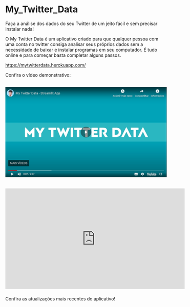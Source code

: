 # My_Twitter_Data

Faça a análise dos dados do seu Twitter de um jeito fácil e sem precisar instalar nada!

O My Twitter Data é um aplicativo criado para que qualquer pessoa com uma conta no twitter consiga analisar seus próprios dados sem a necessidade de baixar e instalar programas em seu computador. É tudo online e para começar basta completar alguns passos.

https://mytwitterdata.herokuapp.com/

Confira o vídeo demonstrativo:

<h2 align="center">
  <a href="https://youtu.be/Cvcr_I27w8Q"><img src="https://github.com/MidoriToyota/My_Twitter_Data/blob/master/img/video.jpg" alt="Video demonstrativo" width="600px" />
  <br></a>
</h2>

<h2 align="center">
<iframe width="560" height="315" src="https://youtu.be/Cvcr_I27w8Q" frameborder="0" allow="accelerometer; autoplay; encrypted-media; gyroscope; picture-in-picture" allowfullscreen></iframe>
</h2>


Confira as atualizações mais recentes do aplicativo!
